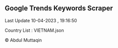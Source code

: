

## Google Trends Keywords Scraper 
 
Last Update 10-04-2023 , 19:16:50

Country List :
VIETNAM.json



© Abdul Muttaqin 
